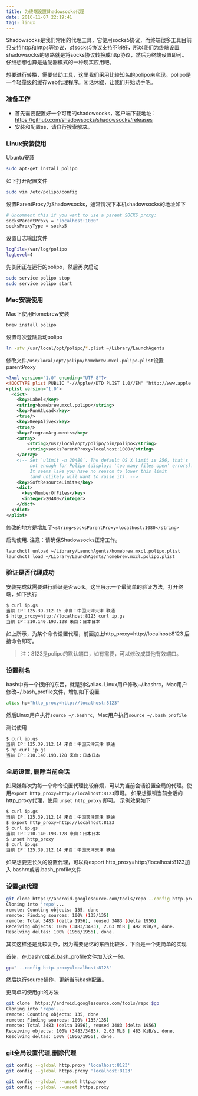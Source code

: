 ```yaml
---
title: 为终端设置Shadowsocks代理
date: 2016-11-07 22:19:41
tags: linux
---
```


Shadowsocks是我们常用的代理工具，它使用socks5协议，而终端很多工具目前只支持http和https等协议，对socks5协议支持不够好，所以我们为终端设置shadowsocks的思路就是将socks协议转换成http协议，然后为终端设置即可。仔细想想也算是适配器模式的一种现实应用吧。

想要进行转换，需要借助工具，这里我们采用比较知名的polipo来实现。polipo是一个轻量级的缓存web代理程序。闲话休叙，让我们开始动手吧。


### 准备工作

- 首先需要配置好一个可用的shadowsocks，客户端下载地址：https://github.com/shadowsocks/shadowsocks/releases
- 安装和配置ss，请自行搜索解决。

<!-- more -->
### Linux安装使用

Ubuntu安装

```bash
sudo apt-get install polipo
```

如下打开配置文件

```bash
sudo vim /etc/polipo/config
```

设置ParentProxy为Shadowsocks，通常情况下本机shadowsocks的地址如下

```bash
# Uncomment this if you want to use a parent SOCKS proxy:
socksParentProxy = "localhost:1080"
socksProxyType = socks5
```

设置日志输出文件
```bash
logFile=/var/log/polipo
logLevel=4
```


先关闭正在运行的polipo，然后再次启动

```bash
sudo service polipo stop
sudo service polipo start
```


### Mac安装使用
Mac下使用Homebrew安装

```bash
brew install polipo
```

设置每次登陆启动polipo

```bash
ln -sfv /usr/local/opt/polipo/*.plist ~/Library/LaunchAgents
```
修改文件`/usr/local/opt/polipo/homebrew.mxcl.polipo.plist`设置parentProxy

```xml
<?xml version="1.0" encoding="UTF-8"?>
<!DOCTYPE plist PUBLIC "-//Apple//DTD PLIST 1.0//EN" "http://www.apple.com/DTDs/PropertyList-1.0.dtd">
<plist version="1.0">
  <dict>
    <key>Label</key>
    <string>homebrew.mxcl.polipo</string>
    <key>RunAtLoad</key>
    <true/>
    <key>KeepAlive</key>
    <true/>
    <key>ProgramArguments</key>
    <array>
        <string>/usr/local/opt/polipo/bin/polipo</string>
        <string>socksParentProxy=localhost:1080</string>
    </array>
    <!-- Set `ulimit -n 20480`. The default OS X limit is 256, that's
         not enough for Polipo (displays 'too many files open' errors).
         It seems like you have no reason to lower this limit
         (and unlikely will want to raise it). -->
    <key>SoftResourceLimits</key>
    <dict>
      <key>NumberOfFiles</key>
      <integer>20480</integer>
    </dict>
  </dict>
</plist>
```
修改的地方是增加了`<string>socksParentProxy=localhost:1080</string>`



启动使用. 注意：请确保Shadowsocks正常工作。

```bash
launchctl unload ~/Library/LaunchAgents/homebrew.mxcl.polipo.plist
launchctl load ~/Library/LaunchAgents/homebrew.mxcl.polipo.plist
```


### 验证是否代理成功

安装完成就需要进行验证是否work。这里展示一个最简单的验证方法，打开终端，如下执行

```bash
$ curl ip.gs
当前 IP：125.39.112.15 来自：中国天津天津 联通
$ http_proxy=http://localhost:8123 curl ip.gs
当前 IP：210.140.193.128 来自：日本日本
```
如上所示，为某个命令设置代理，前面加上http_proxy=http://localhost:8123 后接命令即可。

>注：8123是polipo的默认端口，如有需要，可以修改成其他有效端口。



### 设置别名

bash中有一个很好的东西，就是别名alias. Linux用户修改~/.bashrc，Mac用户修改~/.bash_profile文件，增加如下设置

```bash
alias hp="http_proxy=http://localhost:8123"
```

然后Linux用户执行`source ~/.bashrc`，Mac用户执行`source ~/.bash_profile`

测试使用

```bash
$ curl ip.gs
当前 IP：125.39.112.14 来自：中国天津天津 联通
$ hp curl ip.gs
当前 IP：210.140.193.128 来自：日本日本 
```

### 全局设置, 删除当前会话

如果嫌每次为每一个命令设置代理比较麻烦，可以为当前会话设置全局的代理。使用`export http_proxy=http://localhost:8123`即可。 如果想撤销当前会话的http_proxy代理，使用 `unset http_proxy` 即可。 示例效果如下

```bash
$ curl ip.gs
当前 IP：125.39.112.14 来自：中国天津天津 联通
$ export http_proxy=http://localhost:8123
$ curl ip.gs
当前 IP：210.140.193.128 来自：日本日本 
$ unset http_proxy
$ curl ip.gs
当前 IP：125.39.112.14 来自：中国天津天津 联通
```
如果想要更长久的设置代理，可以将export http_proxy=http://localhost:8123加入.bashrc或者.bash_profile文件

### 设置git代理


```bash
git clone https://android.googlesource.com/tools/repo --config http.proxy=localhost:8123
Cloning into 'repo'...
remote: Counting objects: 135, done
remote: Finding sources: 100% (135/135)
remote: Total 3483 (delta 1956), reused 3483 (delta 1956)
Receiving objects: 100% (3483/3483), 2.63 MiB | 492 KiB/s, done.
Resolving deltas: 100% (1956/1956), done.
```
其实这样还是比较复杂，因为需要记忆的东西比较多，下面是一个更简单的实现

首先，在.bashrc或者.bash_profile文件加入这一句。
```bash
gp=" --config http.proxy=localhost:8123"
```
然后执行source操作，更新当前bash配置。

更简单的使用git的方法

```bash
git clone  https://android.googlesource.com/tools/repo $gp
Cloning into 'repo'...
remote: Counting objects: 135, done
remote: Finding sources: 100% (135/135)
remote: Total 3483 (delta 1956), reused 3483 (delta 1956)
Receiving objects: 100% (3483/3483), 2.63 MiB | 483 KiB/s, done.
Resolving deltas: 100% (1956/1956), done.
```



### git全局设置代理,删除代理

```bash
git config --global http.proxy 'localhost:8123'
git config --global https.proxy 'localhost:8123'

git config --global --unset http.proxy
git config --global --unset https.proxy
```